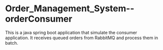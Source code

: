 # Order_Management_System--orderConsumer
This is a java spring boot application that simulate the consumer application. It receives queued orders from RabbitMQ and process them in batch.

